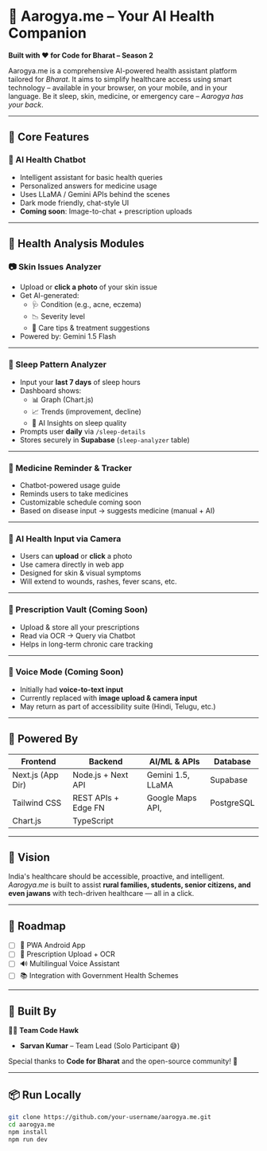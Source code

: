 # 🏥 Aarogya.me – Your AI Health Companion

**Built with ❤️ for Code for Bharat – Season 2**

Aarogya.me is a comprehensive AI-powered health assistant platform tailored for _Bharat_. It aims to simplify healthcare access using smart technology – available in your browser, on your mobile, and in your language. Be it sleep, skin, medicine, or emergency care – _Aarogya has your back_.

---

## 🌟 Core Features

### 🧠 AI Health Chatbot

- Intelligent assistant for basic health queries
- Personalized answers for medicine usage
- Uses LLaMA / Gemini APIs behind the scenes
- Dark mode friendly, chat-style UI
- **Coming soon**: Image-to-chat + prescription uploads

---

## 🧪 Health Analysis Modules

### 📷 Skin Issues Analyzer

- Upload or **click a photo** of your skin issue
- Get AI-generated:
  - 🩺 Condition (e.g., acne, eczema)
  - 📉 Severity level
  - 🧴 Care tips & treatment suggestions
- Powered by: Gemini 1.5 Flash

---

### 🌙 Sleep Pattern Analyzer

- Input your **last 7 days** of sleep hours
- Dashboard shows:
  - 📊 Graph (Chart.js)
  - 📈 Trends (improvement, decline)
  - 🤖 AI Insights on sleep quality
- Prompts user **daily** via `/sleep-details`
- Stores securely in **Supabase** (`sleep-analyzer` table)

---

### 💊 Medicine Reminder & Tracker

- Chatbot-powered usage guide
- Reminds users to take medicines
- Customizable schedule coming soon
- Based on disease input → suggests medicine (manual + AI)

---

### 📸 AI Health Input via Camera

- Users can **upload** or **click** a photo
- Use camera directly in web app
- Designed for skin & visual symptoms
- Will extend to wounds, rashes, fever scans, etc.

---

### 📂 Prescription Vault (Coming Soon)

- Upload & store all your prescriptions
- Read via OCR → Query via Chatbot
- Helps in long-term chronic care tracking

---

### 👀 Voice Mode (Coming Soon)

- Initially had **voice-to-text input**
- Currently replaced with **image upload & camera input**
- May return as part of accessibility suite (Hindi, Telugu, etc.)

---

## 🧠 Powered By

| Frontend          | Backend             | AI/ML & APIs      | Database   |
| ----------------- | ------------------- | ----------------- | ---------- |
| Next.js (App Dir) | Node.js + Next API  | Gemini 1.5, LLaMA | Supabase   |
| Tailwind CSS      | REST APIs + Edge FN | Google Maps API,  | PostgreSQL |
| Chart.js          | TypeScript          |                   |            |

---

## 🎯 Vision

India's healthcare should be accessible, proactive, and intelligent.  
_Aarogya.me_ is built to assist **rural families, students, senior citizens, and even jawans** with tech-driven healthcare — all in a click.

---

## 🔮 Roadmap

- [ ] 📱 PWA Android App
- [ ] 🧾 Prescription Upload + OCR
- [ ] 🔊 Multilingual Voice Assistant
- [ ] 📚 Integration with Government Health Schemes

---

## 🙌 Built By

👨‍💻 **Team Code Hawk**

- **Sarvan Kumar** – Team Lead (Solo Participant 😅)

Special thanks to **Code for Bharat** and the open-source community! 🙏

---

## 📦 Run Locally

```bash
git clone https://github.com/your-username/aarogya.me.git
cd aarogya.me
npm install
npm run dev
```
